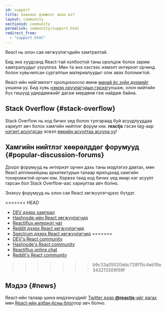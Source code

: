 ```yaml
---
id: support
title: Хаанаас дэмжлэг авах вэ?
layout: community
sectionid: community
permalink: community/support.html
redirect_from:
  - "support.html"
---
```


React нь олон сая хөгжүүлэгчдийн хамтралтай.

Бид энэ хуудсанд React-тай холбоотой таны оролцож болох зарим хамтралуудыг үзүүллээ. Мөн та энэ хэсгээс нэмэлт интернэт орчинд болон хувьчилсан сургалтын материалуудыг олж авах боломжтой.

React-ийн нийгэмлэгт оролцохоосоо өмнө [манай ёс зүйн дүрмийг](https://github.com/facebook/react/blob/master/CODE_OF_CONDUCT.md) уншина уу. Бид хувь [нэмэр оруулагчдын гэрээг](https://www.contributor-covenant.org/)уншаж, олон нийтийн бүх гишүүд удирдамжийг дагаж мөрдөнө гэж найдаж байна.

## Stack Overflow {#stack-overflow}

Stack Overflow нь код бичих үед болон тулгараад буй асуудлууддаа хариулт авч болох хамгийн нийтлэг форум юм. **reactjs** гэсэн tag-аар [нэгэнт асуугдсан](https://stackoverflow.com/questions/tagged/reactjs) эсвэл [өөрийн асуултаа асууна уу](https://stackoverflow.com/questions/ask?tags=reactjs)!

## Хамгийн нийтлэг хөөрөлддөг форумууд {#popular-discussion-forums}

Доорх форумууд нь интернэт орчин дахь таны мэдлэгээ давтах, мөн React аппликейшны архитектурын талаар ярилцахад хамгийн тохиромжтой орчин юм.  Хэрвээ танд код бичих үед ямар нэг асуулт гарсан бол Stack Overflow-аас хариултаа авч болно. 

Энэхүү форумууд нь олон сая React хөгжүүлэгчдээс бүтдэг.

<<<<<<< HEAD
* [DEV дээрх хамтрал](https://dev.to/t/react)
* [Hashnode-ийн React хөгжүүлэгчид](https://hashnode.com/n/reactjs)
* [Reactiflux интернэт чат](https://discord.gg/reactiflux)
* [Reddit дээрх React хөгжүүлэгчид](https://www.reddit.com/r/reactjs/)
* [Spectrum дээрх React хөгжүүлэгчид](https://spectrum.chat/react)
=======
* [DEV's React community](https://dev.to/t/react)
* [Hashnode's React community](https://hashnode.com/n/reactjs)
* [Reactiflux online chat](https://discord.gg/reactiflux)
* [Reddit's React community](https://www.reddit.com/r/reactjs/)
>>>>>>> b9c33a05520ddc728f15c4eb19a343213309f59f

## Мэдээ {#news}

React-ийн талаар шинэ мэдээнүүдийг [Twitter дээр **@reactjs**-ийг дагах](https://twitter.com/reactjs) мөн [React-ийн албан ёсны блог](/blog/)оор авч болно.
